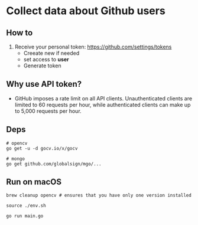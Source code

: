 # Collect data about Github users

## How to

1. Receive your personal token: https://github.com/settings/tokens
   * Creeate new if needed
   * set access to **user**
   * Generate token

## Why use API token?

* GitHub imposes a rate limit on all API clients. Unauthenticated
  clients are limited to 60 requests per hour, while authenticated
  clients can make up to 5,000 requests per hour. 

## Deps

```
# opencv
go get -u -d gocv.io/x/gocv

# mongo
go get github.com/globalsign/mgo/...
```

## Run on macOS

```
brew cleanup opencv # ensures that you have only one version installed

source ./env.sh

go run main.go
```



